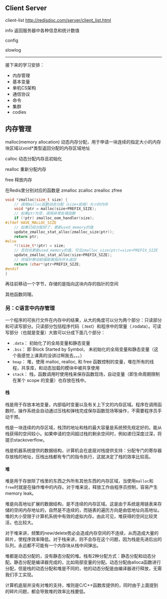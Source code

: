 ## Client Server  

client-list
http://redisdoc.com/server/client_list.html

info 返回服务器中各种信息和统计数值

config

slowlog

***

接下来的学习安排：
* 内存管理
* 基本变量
* 单机CS架构
* 通信协议
* 命令
* 集群 
* codies

## 内存管理

malloc(memory allocation) 动态内存分配，用于申请一块连续的指定大小的内存块区域以void*类型返回分配的内存区域地址

calloc 动态分配内存且初始化

realloc 重新分配内存

free 释放内存

在Redis里分别对应的函数是 zmalloc zcalloc zrealloc zfree

```c
void *zmalloc(size_t size) {
    // 调用malloc函数动态分配（size+前缀）大小的内存
    void *ptr = malloc(size+PREFIX_SIZE);
    // 如果ptr为空，调用异常处理函数
    if (!ptr) zmalloc_oom_handler(size);
#ifdef HAVE_MALLOC_SIZE
    // 如果已经分配好了，更新used_memory的值
    update_zmalloc_stat_alloc(zmalloc_size(ptr));
    return ptr;
#else
    *((size_t*)ptr) = size;
    // 否则也更新used_memory的值，可见zmalloc_size(ptr)=size+PREFIX_SIZE
    update_zmalloc_stat_alloc(size+PREFIX_SIZE);
    // 将指针移动前缀距离指向开头返回
    return (char*)ptr+PREFIX_SIZE;
#endif
}
```
再往前移动一个字节，存储的是指向这块内存的指针的空间

其他函数同理。

### 另：C语言中内存管理
一个程序的可执行文件在内存中的结果，从大的角度可以分为两个部分：只读部分和可读写部分。只读部分包括程序代码（.text）和程序中的常量（.rodata）。可读写部分（也就是变量）大致可以分成下面几个部分：

- `.data`： 初始化了的全局变量和静态变量
- `.bss`： 即 Block Started by Symbol， 未初始化的全局变量和静态变量（这个我感觉上课真的没讲过啊我去。。。）
- `heap`： 堆，使用 malloc, realloc, 和 free 函数控制的变量，堆在所有的线程，共享库，和动态加载的模块中被共享使用
- `stack`： 栈，函数调用时使用栈来保存函数现场，自动变量（即生命周期限制在某个 scope 的变量）也存放在栈中。

#### 栈

栈是用于存放本地变量，内部临时变量以及有关上下文的内存区域。程序在调用函数时，操作系统会自动通过压栈和弹栈完成保存函数现场等操作，不需要程序员手动干预。

栈是一块连续的内存区域，栈顶的地址和栈的最大容量是系统预先规定好的。能从栈获得的空间较小。如果申请的空间超过栈的剩余空间时，例如递归深度过深，将提示stackoverflow。

栈是机器系统提供的数据结构，计算机会在底层对栈提供支持：分配专门的寄存器存放栈的地址，压栈出栈都有专门的指令执行，这就决定了栈的效率比较高。

#### 堆

堆是用于存放除了栈里的东西之外所有其他东西的内存区域，当使用`malloc`和`free`时就是在操作堆中的内存。对于堆来说，释放工作由程序员控制，容易产生memory leak。

堆是向高地址扩展的数据结构，是不连续的内存区域。这是由于系统是用链表来存储的空闲内存地址的，自然是不连续的，而链表的遍历方向是由低地址向高地址。堆的大小受限于计算机系统中有效的虚拟内存。由此可见，堆获得的空间比较灵活，也比较大。

对于堆来讲，频繁的new/delete势必会造成内存空间的不连续，从而造成大量的碎片，使程序效率降低。对于栈来讲，则不会存在这个问题，因为栈是先进后出的队列，永远都不可能有一个内存块从栈中间弹出。

堆都是动态分配的，没有静态分配的堆。栈有2种分配方式：静态分配和动态分配。静态分配是编译器完成的，比如局部变量的分配。动态分配由alloca函数进行分配，但是栈的动态分配和堆是不同的，他的动态分配是由编译器进行释放，无需我们手工实现。

计算机底层并没有对堆的支持，堆则是C/C++函数库提供的，同时由于上面提到的碎片问题，都会导致堆的效率比栈要低。

